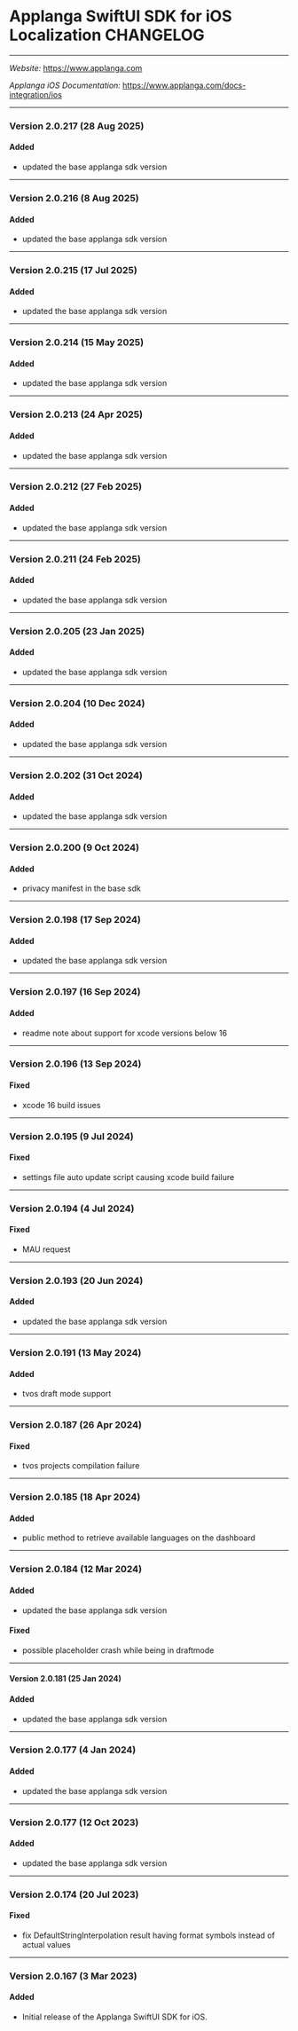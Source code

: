 # Applanga SwiftUI SDK for iOS Localization CHANGELOG
***
*Website:* <https://www.applanga.com> 

*Applanga iOS Documentation:* <https://www.applanga.com/docs-integration/ios> 
***

### Version 2.0.217 (28 Aug 2025)
#### Added
- updated the base applanga sdk version

---
### Version 2.0.216 (8 Aug 2025)
#### Added
- updated the base applanga sdk version 

---
### Version 2.0.215 (17 Jul 2025)
#### Added
- updated the base applanga sdk version

---
### Version 2.0.214 (15 May 2025)
#### Added
- updated the base applanga sdk version

---
### Version 2.0.213 (24 Apr 2025)
#### Added
- updated the base applanga sdk version

---
### Version 2.0.212 (27 Feb 2025)
#### Added
- updated the base applanga sdk version

---
### Version 2.0.211 (24 Feb 2025)
#### Added
- updated the base applanga sdk version

---
### Version 2.0.205 (23 Jan 2025)
#### Added
- updated the base applanga sdk version

---
### Version 2.0.204 (10 Dec 2024)
#### Added
- updated the base applanga sdk version

---
### Version 2.0.202 (31 Oct 2024)
#### Added
- updated the base applanga sdk version

---
### Version 2.0.200 (9 Oct 2024)
#### Added
- privacy manifest in the base sdk

---
### Version 2.0.198 (17 Sep 2024)
#### Added
- updated the base applanga sdk version

---
### Version 2.0.197 (16 Sep 2024)
#### Added
- readme note about support for xcode versions below 16

---
### Version 2.0.196 (13 Sep 2024)
#### Fixed
- xcode 16 build issues

---
### Version 2.0.195 (9 Jul 2024)
#### Fixed
- settings file auto update script causing xcode build failure

---
### Version 2.0.194 (4 Jul 2024)
#### Fixed
- MAU request

---
### Version 2.0.193 (20 Jun 2024)
#### Added
- updated the base applanga sdk version

---
### Version 2.0.191 (13 May 2024)
#### Added
- tvos draft mode support

---
### Version 2.0.187 (26 Apr 2024)
#### Fixed
- tvos projects compilation failure

---
### Version 2.0.185 (18 Apr 2024)
#### Added
- public method to retrieve available languages on the dashboard

---
### Version 2.0.184 (12 Mar 2024)
#### Added
- updated the base applanga sdk version

#### Fixed
- possible placeholder crash while being in draftmode

---
#### Version 2.0.181 (25 Jan 2024)
#### Added
- updated the base applanga sdk version

---
### Version 2.0.177 (4 Jan 2024)
#### Added
- updated the base applanga sdk version

---
### Version 2.0.177 (12 Oct 2023)
#### Added
- updated the base applanga sdk version

---
### Version 2.0.174 (20 Jul 2023)
#### Fixed
- fix DefaultStringInterpolation result having format symbols instead of actual values

---
### Version 2.0.167 (3 Mar 2023)
#### Added
- Initial release of the Applanga SwiftUI SDK for iOS.
